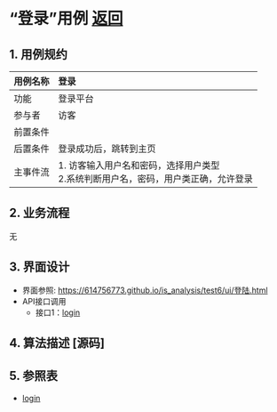 ﻿﻿<!-- markdownlint-disable MD033-->
<!-- 禁止MD033类型的警告 https://www.npmjs.com/package/markdownlint -->

# “登录”用例 [返回](../README.md)

## 1. 用例规约

|用例名称|登录|
|-------|:-------------|
|功能|登录平台|
|参与者|访客|
|前置条件| |
|后置条件|登录成功后，跳转到主页|
|主事件流| 1. 访客输入用户名和密码，选择用户类型<br/>2.系统判断用户名，密码，用户类正确，允许登录<br/>|

## 2. 业务流程
无

## 3. 界面设计
- 界面参照: https://614756773.github.io/is_analysis/test6/ui/登陆.html
- API接口调用
    - 接口1：[login](../接口/login.md)

## 4. 算法描述 [源码]
    
## 5. 参照表

- [login](../数据库设计.md/#login)
